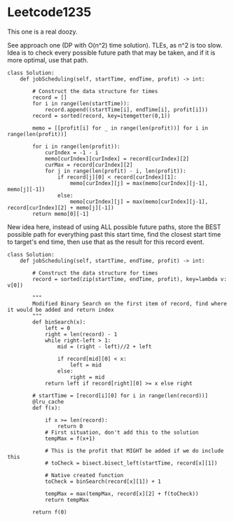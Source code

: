 # Leetcode1235

This one is a real doozy.

See approach one (DP with O(n^2) time solution). TLEs, as n^2 is too slow. Idea is to check every possible future path that may be taken, and if it is more optimal, use that path. 

```
class Solution:        
    def jobScheduling(self, startTime, endTime, profit) -> int:
        
        # Construct the data structure for times
        record = []
        for i in range(len(startTime)):
            record.append((startTime[i], endTime[i], profit[i]))
        record = sorted(record, key=itemgetter(0,1))
        
        memo = [[profit[i] for _ in range(len(profit))] for i in range(len(profit))]
        
        for i in range(len(profit)):
            curIndex = -1 - i
            memo[curIndex][curIndex] = record[curIndex][2]
            curMax = record[curIndex][2]
            for j in range(len(profit) - i, len(profit)):  
                if record[j][0] < record[curIndex][1]:
                    memo[curIndex][j] = max(memo[curIndex][j-1], memo[j][-1])
                else:
                    memo[curIndex][j] = max(memo[curIndex][j-1], record[curIndex][2] + memo[j][-1])
        return memo[0][-1]
```

New idea here, instead of using ALL possible future paths, store the BEST possible path for everything past this start time, find the closest start time to target's end time, then use that as the result for this record event.

```
class Solution:        
    def jobScheduling(self, startTime, endTime, profit) -> int:
        
        # Construct the data structure for times
        record = sorted(zip(startTime, endTime, profit), key=lambda v: v[0])
        
        """
        Modified Binary Search on the first item of record, find where it would be added and return index
        """
        def binSearch(x):
            left = 0
            right = len(record) - 1
            while right-left > 1:
                mid = (right - left)//2 + left
                
                if record[mid][0] < x:
                    left = mid
                else:
                    right = mid
            return left if record[right][0] >= x else right
            
        # startTime = [record[i][0] for i in range(len(record))]
        @lru_cache
        def f(x):
            
            if x >= len(record):
                return 0
            # First situation, don't add this to the solution
            tempMax = f(x+1)
            
            # This is the profit that MIGHT be added if we do include this
            # toCheck = bisect.bisect_left(startTime, record[x][1])
            
            # Native created function
            toCheck = binSearch(record[x][1]) + 1
            
            tempMax = max(tempMax, record[x][2] + f(toCheck))
            return tempMax
            
        return f(0)
``` 